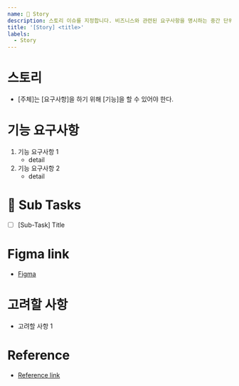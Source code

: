 ```yaml
---
name: 📗 Story
description: 스토리 이슈를 지정합니다. 비즈니스와 관련된 요구사항을 명시하는 중간 단위 이슈 입니다.
title: '[Story] <title>'
labels:
  - Story
---
```

# 스토리
<!-- 
    스토리는 사용자의 요구사항을 기술한 것으로, 사용자가 어떤 기능을 어떻게 사용하고 싶어하는지에 대한 내용을 담고 있습니다.

    스토리는 사전에 작성된 포맷으로 작성하며, 이를 통해 사용자의 요구사항을 명확하게 정의할 수 있습니다.

    ex. [사용자]는 [게시글을 작성]하기 위해 [제목과 내용 등 필요한 정보를 입력]할 수 있어야 한다.   
-->
- [주체]는 [요구사항]을 하기 위해 [기능]을 할 수 있어야 한다.

# 기능 요구사항
<!-- 
    스토리에 대한 기능 요구사항을 작성합니다.
-->
1. 기능 요구사항 1
    - detail
2. 기능 요구사항 2
    - detail

# 📙 Sub Tasks
<!-- 
    스토리를 구현하기 위한 하위 작업을 작성합니다.
    하위 작업은 개발 단위의 작업으로 세분화되어야 하며, 개발자는 해당 단위로 브런치를 생성하여 작업을 진행합니다.
    하위 작업의 내용을 작성하고, 이슈로 전환해주세요

    ex. 
   전환 전
    - [ ] [Sub-Task] Title 1
    - [ ] [Sub-Task] Title 2

    전환 후
    - [ ] #{sub_task_1_issue_number}
    - [ ] #{sub_task_2_issue_number}
-->
- [ ] [Sub-Task] Title

# Figma link
<!-- 디자인 링크가 있다면 작성합니다. 없다면 해당 섹션을 삭제해주세요. -->
- [Figma](링크)

# 고려할 사항
<!-- 스토리에서 고려할 사항이 있다면 작성합니다. 없다면 해당 섹션을 삭제해주세요. -->
- 고려할 사항 1

# Reference
<!-- 참고할 자료가 있다면 작성합니다. 없다면 해당 섹션을 삭제해주세요. -->
- [Reference link](링크)
